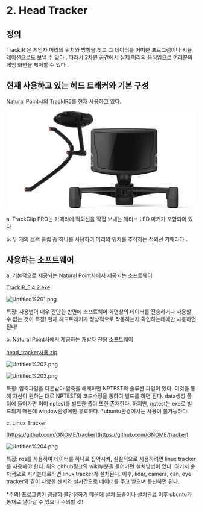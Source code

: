 # 2. Head Tracker

## 정의

 TrackIR 은 게임자 머리의 위치와 방향을 찾고 그 데이터를 어떠한 프로그램이나 시뮬레이션으로도 보낼 수 있다 . 따라서 3차원 공간에서 실제 머리의 움직임으로 여러분의 게임 화면을 제어할 수 있다 .

## 현재 사용하고 있는 헤드 트래커와 기본 구성

 Natural Point사의 TrackIR5를 현재 사용하고 있다.

![Untitled.png](Untitled.png)

a. TrackClip PRO는 카메라에 적외선을 직접 보내는 액티브 LED 마커가 포함되어 있다

b. 두 개의 트랙 클립 중 하나를 사용하여 머리의 위치를 추적하는 적외선 카메라다 .

## 사용하는 소프트웨어

a. 기본적으로 제공되는 Natural Point사에서 제공되는 소프트웨어

[TrackIR_5.4.2.exe](https://s3.amazonaws.com/naturalpoint/trackir/software/TrackIR_5.4.2.exe)

![Untitled%201.png](Untitled%201.png)

특징: 사용법이 매우 간단한 반면에 소프트웨어 화면상의 데이터를 전송하거나 사용할 수 없는 것이 특징! 현재 헤드트래커가 정상적으로 작동하는지 확인하는데에만 사용하면 된다!

b. Natural Point사에서 제공하는 개발자 전용 소프트웨어

[head_tracker사용.zip](head_tracker.zip)

![Untitled%202.png](Untitled%202.png)

![Untitled%203.png](Untitled%203.png)

특징: 압축파일을 다운받아 압축을 해제하면 NPTEST의 솔루션 파일이 있다. 이것을 통해 자신이 원하는 대로 NPTEST의 코드수정을 통하여 빌드를 하면 된다. data생성 폴더에 들어가면 이미 nptest를 빌드한 폴더 또한 존재한다. 하지만, nptest는 exe로 빌드되기 때문에 window환경에만 유효하다. *ubuntu환경에서는 사용이 불가능하다.

c. Linux Tracker

[https://github.com/GNOME/tracker](https://github.com/GNOME/tracker)

![Untitled%204.png](Untitled%204.png)

특징: ros를 사용하여 데이터를 하나로 집약시켜, 실질적으로 사용하려면 linux tracker를 사용해야 한다. 위의 github링크의 wiki부분을 들어가면 설치방법이 있다. 여기서 순차적으로 시키는대로하면 linux tracker가 설치된다. 이후, lidar, camera, can, eye tracker와 같이 다양한 센서와 실시간으로 데이터를 주고 받으며 통신하면 된다.

*주의! 프로그램이 굉장히 불안정하기 때문에 설치 도중이나 설치완료 이후 ubuntu가 통채로 날아갈 수 있으니 주의할 것!